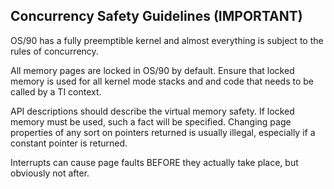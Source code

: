 ## Concurrency Safety Guidelines (IMPORTANT)

OS/90 has a fully preemptible kernel and almost everything is subject to the rules of concurrency.

All memory pages are locked in OS/90 by default. Ensure that locked memory is used for all kernel mode stacks and and code that needs to be called by a TI context.

API descriptions should describe the virtual memory safety. If locked memory must be used, such a fact will be specified. Changing page properties of any sort on pointers returned is usually illegal, especially if a constant pointer is returned.

Interrupts can cause page faults BEFORE they actually take place, but obviously not after.
